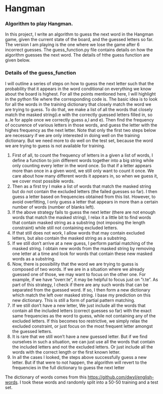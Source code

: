 # Hangman
### Algorithm to play Hangman. 
In this project, I write an algorithm to guess the next word in the Hangman game, given the current state of the board, and the guessed letters so far. The version I am playing is the one where we lose the game after 6 incorrect guesses. The guess_function.py file contains details on how the algorithm guesses the next word. The details of hthe guess function are given below. 

### Details of the guess_function
I will outline a series of steps on how to guess the next letter such that the probability that it appears in the word conditional on everything we know about the board is highest. For all the points mentioned here, I will highlight in the python file where the corresponding code is. The basic idea is to look for all the words in the training dictionary that closely match the word we are trying to guess. To do that, we make a list of all the words that closely match the masked string(i.e with the correctly guessed letters filled in, so a..le for apple once we correctly guess a,l and e).  Then find the frequency of occurence of various letters in those words, and guess the letter with the highes frequency as the next letter. Note that only the first two steps below are necessary if we are only interested in doing well on the training dictionary. But we need more to do well on the test set, because the word we are trying to guess is not available for training. 
1. First of all, to count the frequency of letters in a given a list of words, I define a function to join different words together into a big string while only counting every
letter in the word once. So that if a letter appears more than once in a given word, we still only want to count
it once. We care about how many different words it appears in, so when we guess it, we cover most
possible words. 
1. Then as a first try I make a list of words that match the masked string but do not contain the excluded
letters (the failed guesses so far). I then guess a letter based on frequencies obtained from this list.
However, to avoid overfitting, I only guess a letter that appears in more than a certain number of words
(number of blanks left).
3. If the above strategy fails to guess the next letter (there are not enough words that match the masked string),
I relax it a little bit to find words that contain masked string as a substring (not imposing the length
constraint) while still not containing excluded letters.
4. If that still does not work, I allow words that may contain excluded letters, but also contain the masked
string as a substring.
5. If we still don’t arrive at a new guess, I perform partial matching of the masked string. I obtain new
words from the masked string by removing one letter at a time and look for words that contain these
new masked words as a substring.
6. Now, there is possibility that the word we are trying to guess is composed of two words. If we are in a
situation where we already guessed one of those, we may want to focus on the other one. For example,
if we have ”overr.te”, it may be helpful to focus just on ”r.te”. As part of this strategy, I check if there
are any such words that can be separated from the guessed word. If so, I then form a new dictionary
which match the left over masked string. I base my prediction on this new dictionary. This is still a
form of partial pattern matching.
7. If we still don’t have a new letter, We just include all the words that contain all the included letters
(correct guesses so far) with the exact same frequencies as the word to guess, while not containing any
of the excluded letters. If this becomes too restrictive, we simply relax the excluded constraint, or just
focus on the most frequent letter amongst the guessed letters.
8. It is rare that we still won’t have a new guessed letter. But if we find ourselves in such a situation, we
can just use all the words that contain the included letters and not the excluded letters. Or just include
all the words with the correct length or the first known letter.
9. In all the cases I looked, the steps above successfully guess a new letter. But if that were to not happen,
the algorithm will revert to the frequencies in the full dictionary to guess the next letter


 The dictionary of words comes from this https://github.com/dwyl/english-words. I took these words and randomly split into a 50-50 training and a test set. 
